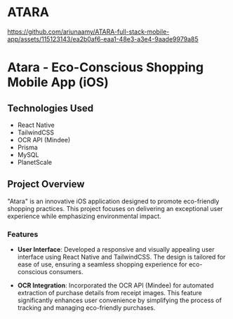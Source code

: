 # ATARA
<!-- 
## Table of Contents
- [Introduction](#introduction)
- [Features](#features)
- [Installation](#installation)
- [Usage](#usage)
- [Screenshots](#screenshots)
- [Contributing](#contributing)
- [License](#license) -->

https://github.com/ariunaamy/ATARA-full-stack-mobile-app/assets/115123143/ea2b0af6-eaa1-48e3-a3e4-9aade9979a85

# Atara - Eco-Conscious Shopping Mobile App (iOS)

## Technologies Used
- React Native
- TailwindCSS
- OCR API (Mindee)
- Prisma
- MySQL
- PlanetScale

## Project Overview

"Atara" is an innovative iOS application designed to promote eco-friendly shopping practices. This project focuses on delivering an exceptional user experience while emphasizing environmental impact.

### Features

- **User Interface**: Developed a responsive and visually appealing user interface using React Native and TailwindCSS. The design is tailored for ease of use, ensuring a seamless shopping experience for eco-conscious consumers.

- **OCR Integration**: Incorporated the OCR API (Mindee) for automated extraction of purchase details from receipt images. This feature significantly enhances user convenience by simplifying the process of tracking and managing eco-friendly purchases.

<br>


<!-- - Feature 2: Explain the second major feature.
- Feature 3: Highlight any additional features that make your app stand out. -->


<!-- ## Screenshots

![Screenshot 1](screenshots/screenshot1.png)
Caption for Screenshot 1.

![Screenshot 2](screenshots/screenshot2.png)
Caption for Screenshot 2.

## Contributing

We welcome contributions from the community. If you'd like to contribute to the development of the app, please follow these steps:

1. Fork the repository.
2. Create a new branch for your feature or bug fix.
3. Make your changes.
4. Submit a pull request.

## License -->
